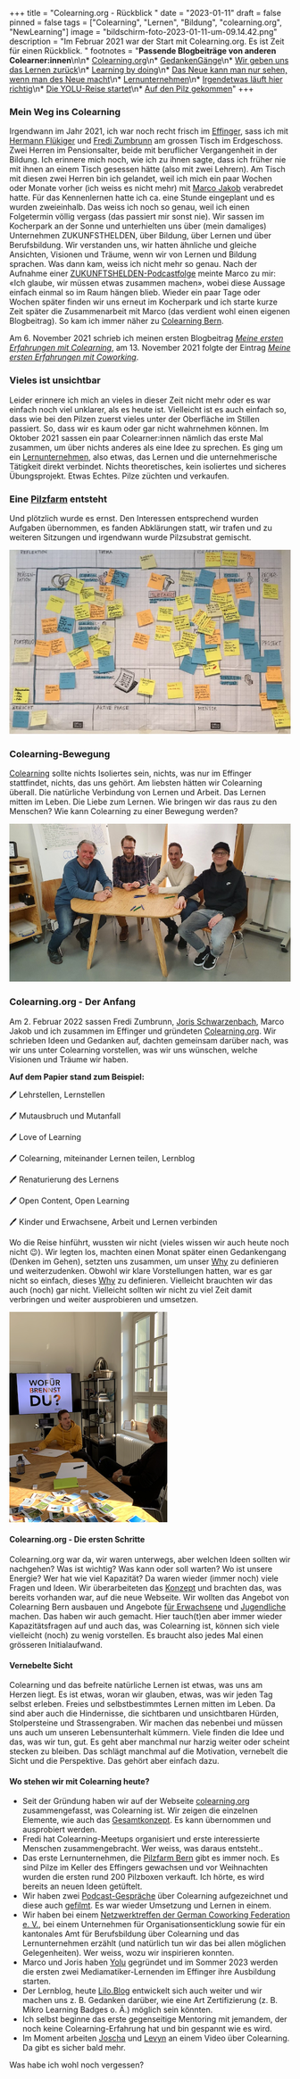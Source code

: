 +++
title = "Colearning.org - Rückblick "
date = "2023-01-11"
draft = false
pinned = false
tags = ["Colearning", "Lernen", "Bildung", "colearning.org", "NewLearning"]
image = "bildschirm-foto-2023-01-11-um-09.14.42.png"
description = "Im Februar 2021 war der Start mit Colearning.org. Es ist Zeit für einen Rückblick.  "
footnotes = "**Passende Blogbeiträge von anderen Colearner:innen**\n\n* [Colearning.org](https://www.fredizumbrunn.ch/colearning-org/)\n* [GedankenGänge](https://www.fredizumbrunn.ch/gedankengange/)\n* [Wir geben uns das Lernen zurück](https://www.fredizumbrunn.ch/wir-geben-uns-das-lernen-zuruck/)\n* [Learning by doing](https://www.fredizumbrunn.ch/learnings-by-doing/)\n* [Das Neue kann man nur sehen, wenn man des Neue macht](https://www.fredizumbrunn.ch/das-neue-kann-man-nur-sehen-wenn-man-das-neue-macht/)\n* [Lernunternehmen](https://www.fredizumbrunn.ch/das-neue-kann-man-nur-sehen-wenn-man-das-neue-macht/)\n* [Irgendetwas läuft hier richtig](https://blog.jorisschwarzenbach.ch/irgendetwas-lauft-hier-richtig/)\n* [Die YOLU-Reise startet](https://blog.jorisschwarzenbach.ch/die-yolu-reise-startet/)\n* [Auf den Pilz gekommen](https://hermann.netlify.app/auf-den-pilz-gekommen/)"
+++
### Mein Weg ins Colearning

Irgendwann im Jahr 2021, ich war noch recht frisch im [Effinger](https://www.effinger.ch), sass ich mit [Hermann Flükiger](https://hermann.netlify.app) und [Fredi Zumbrunn](https://www.fredizumbrunn.ch) am grossen Tisch im Erdgeschoss. Zwei Herren im Pensionsalter, beide mit beruflicher Vergangenheit in der Bildung. Ich erinnere mich noch, wie ich zu ihnen sagte, dass ich früher nie mit ihnen an einem Tisch gesessen hätte (also mit zwei Lehrern). Am Tisch mit diesen zwei Herren bin ich gelandet, weil ich mich ein paar Wochen oder Monate vorher (ich weiss es nicht mehr) mit [Marco Jakob](https://www.marcojakob.blog) verabredet hatte. Für das Kennenlernen hatte ich ca. eine Stunde eingeplant und es wurden zweieinhalb. Das weiss ich noch so genau, weil ich einen Folgetermin völlig vergass (das passiert mir sonst nie). Wir sassen im Kocherpark an der Sonne und unterhielten uns über (mein damaliges) Unternehmen ZUKUNFSTHELDEN, über Bildung, über Lernen und über Berufsbildung. Wir verstanden uns, wir hatten ähnliche und gleiche Ansichten, Visionen und Träume, wenn wir von Lernen und Bildung sprachen. Was dann kam, weiss ich nicht mehr so genau. Nach der Aufnahme einer [ZUKUNFTSHELDEN-Podcastfolge](https://www.zukunftshelden.ch/hallo) meinte Marco zu mir: «Ich glaube, wir müssen etwas zusammen machen», wobei diese Aussage einfach einmal so im Raum hängen blieb. Wieder ein paar Tage oder Wochen später finden wir uns erneut im Kocherpark und ich starte kurze Zeit später die Zusammenarbeit mit Marco (das verdient wohl einen eigenen Blogbeitrag). So kam ich immer näher zu [Colearning Bern](https://www.colearningbern.ch).

Am 6. November 2021 schrieb ich meinen ersten Blogbeitrag *[Meine ersten Erfahrungen mit Colearning](https://www.bensblog.ch/meine-ersten-erfahrungen-mit-colearning/)*, am 13. November 2021 folgte der Eintrag *[Meine ersten Erfahrungen mit Coworking](https://www.bensblog.ch/coworking/)*. 

### Vieles ist unsichtbar

Leider erinnere ich mich an vieles in dieser Zeit nicht mehr oder es war einfach noch viel unklarer, als es heute ist. Vielleicht ist es auch einfach so, dass wie bei den Pilzen zuerst vieles unter der Oberfläche im Stillen passiert. So, dass wir es kaum oder gar nicht wahrnehmen können. Im Oktober 2021 sassen ein paar Colearner:innen nämlich das erste Mal zusammen, um über nichts anderes als eine Idee zu sprechen. Es ging um ein [Lernunternehmen](https://www.marcojakob.blog/lernunternehmen/), also etwas, das Lernen und die unternehmerische Tätigkeit direkt verbindet. Nichts theoretisches, kein isoliertes und sicheres Übungsprojekt. Etwas Echtes. Pilze züchten und verkaufen. 

### Eine [Pilzfarm](https://www.pilzfarm.be) entsteht

Und plötzlich wurde es ernst. Den Interessen entsprechend wurden Aufgaben übernommen, es fanden Abklärungen statt, wir trafen und zu weiteren Sitzungen und irgendwann wurde Pilzsubstrat gemischt. 

![](img_4306.jpg)

### Colearning-Bewegung

[Colearning](https://www.colearning.org) sollte nichts Isoliertes sein, nichts, was nur im Effinger stattfindet, nichts, das uns gehört. Am liebsten hätten wir Colearning überall. Die natürliche Verbindung von Lernen und Arbeit. Das Lernen mitten im Leben. Die Liebe zum Lernen. Wie bringen wir das raus zu den Menschen? Wie kann Colearning zu einer Bewegung werden?

![](20220202_100314.jpg)

### Colearning.org - Der Anfang

Am 2. Februar 2022 sassen Fredi Zumbrunn, [Joris Schwarzenbach](https://blog.jorisschwarzenbach.ch), Marco Jakob und ich zusammen im Effinger und gründeten [Colearning.org](https://www.colearning.org). Wir schrieben Ideen und Gedanken auf, dachten gemeinsam darüber nach, was wir uns unter Colearning vorstellen, was wir uns wünschen, welche Visionen und Träume wir haben. 

**Auf dem Papier stand zum Beispiel:** 

🖊️ Lehrstellen, Lernstellen

🖊️ Mutausbruch und Mutanfall

🖊️ Love of Learning

🖊️ Colearning, miteinander Lernen teilen, Lernblog

🖊️ Renaturierung des Lernens

🖊️ Open Content, Open Learning 

🖊️ Kinder und Erwachsene, Arbeit und Lernen verbinden

Wo die Reise hinführt, wussten wir nicht (vieles wissen wir auch heute noch nicht 😉). Wir legten los, machten einen Monat später einen Gedankengang (Denken im Gehen), setzten uns zusammen, um unser [Why](https://www.bensblog.ch/start-with-why-i/) zu definieren und weiterzudenken. Obwohl wir klare Vorstellungen hatten, war es gar nicht so einfach, dieses [Why](https://www.zukunftshelden.ch/post/deinwarum) zu definieren. Vielleicht brauchten wir das auch (noch) gar nicht. Vielleicht sollten wir nicht zu viel Zeit damit verbringen und weiter ausprobieren und umsetzen.

![](bildschirm-foto-2023-01-11-um-08.38.43.png)

#### Colearning.org - Die ersten Schritte

Colearning.org war da, wir waren unterwegs, aber welchen Ideen sollten wir nachgehen? Was ist wichtig? Was kann oder soll warten? Wo ist unsere Energie? Wer hat wie viel Kapazität? Da waren wieder (immer noch) viele Fragen und Ideen. Wir überarbeiteten das [Konzept](https://docs.google.com/document/d/1qcq7b3huOSms2ut1s4PFpCIMD7X9kRLhat7KwjSghwM/edit) und brachten das, was bereits vorhanden war, auf die neue Webseite. Wir wollten das Angebot von Colearning Bern ausbauen und Angebote [für Erwachsene](https://www.colearningbern.ch/erwachsene/) und [Jugendliche](https://www.colearningbern.ch/jugendliche/) machen. Das haben wir auch gemacht. Hier tauch(t)en aber immer wieder Kapazitätsfragen auf und auch das, was Colearning ist, können sich viele vielleicht (noch) zu wenig vorstellen. Es braucht also jedes Mal einen grösseren Initialaufwand. 

#### Vernebelte Sicht

Colearning und das befreite natürliche Lernen ist etwas, was uns am Herzen liegt. Es ist etwas, woran wir glauben, etwas, was wir jeden Tag selbst erleben. Freies und selbstbestimmtes Lernen mitten im Leben. Da sind aber auch die Hindernisse, die sichtbaren und unsichtbaren Hürden, Stolpersteine und Strassengraben. Wir machen das nebenbei und müssen uns auch um unseren Lebensunterhalt kümmern. Viele finden die Idee und das, was wir tun, gut. Es geht aber manchmal nur harzig weiter oder scheint stecken zu bleiben. Das schlägt manchmal auf die Motivation, vernebelt die Sicht und die Perspektive. Das gehört aber einfach dazu. 

#### Wo stehen wir mit Colearning heute?

* Seit der Gründung haben wir auf der Webseite [colearning.org](https://www.colearning.org) zusammengefasst, was Colearning ist. Wir zeigen die einzelnen Elemente, wie auch das [Gesamtkonzept](https://docs.google.com/document/d/1qcq7b3huOSms2ut1s4PFpCIMD7X9kRLhat7KwjSghwM/edit#heading=h.rq2axbnvwgdm). Es kann übernommen und ausprobiert werden.
* Fredi hat Colearning-Meetups organisiert und erste interessierte Menschen zusammengebracht. Wer weiss, was daraus entsteht.. 
* Das erste Lernunternehmen, die [Pilzfarm Bern](https://www.pilzfarm.be) gibt es immer noch. Es sind Pilze im Keller des Effingers gewachsen und vor Weihnachten wurden die ersten rund 200 Pilzboxen verkauft. Ich hörte, es wird bereits an neuen Ideen getüftelt.
* Wir haben zwei [Podcast-Gespräche](https://colearning.podigee.io) über Colearning aufgezeichnet und diese auch [gefilmt](https://www.youtube.com/channel/UC06qEJZv4sB5LkAYUhkyJww). Es war wieder Umsetzung und Lernen in einem. 
* Wir haben bei einem [Netzwerktreffen der German Coworking Federation e. V.](https://coworkland.de/de/veranstaltungen/colearning-bildung-coworking), bei einem Unternehmen für Organisationsenticklung sowie für ein kantonales Amt für Berufsbildung über Colearning und das Lernunternehmen erzählt (und natürlich tun wir das bei allen möglichen Gelegenheiten). Wer weiss, wozu wir inspirieren konnten.
* Marco und Joris haben [Yolu](https://www.yolu.ch) gegründet und im Sommer 2023 werden die ersten zwei Mediamatiker-Lernenden im Effinger ihre Ausbildung starten. 
* Der Lernblog, heute [Lilo.Blog](https://www.lilo.blog) entwickelt sich auch weiter und wir machen uns z. B. Gedanken darüber, wie eine Art Zertifizierung (z. B. Mikro Learning Badges o. Ä.) möglich sein könnten. 
* Ich selbst beginne das erste gegenseitige Mentoring mit jemandem, der noch keine Colearning-Erfahrung hat und bin gespannt wie es wird. 
* Im Moment arbeiten [Joscha](https://www.joschatschanz.ch) und [Levyn](https://levynblog.netlify.app) an einem Video über Colearning. Da gibt es sicher bald mehr.

Was habe ich wohl noch vergessen?